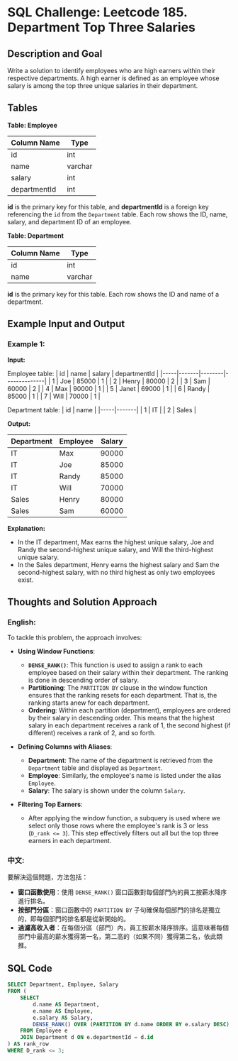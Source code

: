 # SQL Challenge: Leetcode 185. Department Top Three Salaries

## Description and Goal

Write a solution to identify employees who are high earners within their respective departments. A high earner is defined as an employee whose salary is among the top three unique salaries in their department.

## Tables

**Table: Employee**

| Column Name  | Type    |
|--------------|---------|
| id           | int     |
| name         | varchar |
| salary       | int     |
| departmentId | int     |

**id** is the primary key for this table, and **departmentId** is a foreign key referencing the `id` from the `Department` table. Each row shows the ID, name, salary, and department ID of an employee.

**Table: Department**

| Column Name | Type    |
|-------------|---------|
| id          | int     |
| name        | varchar |

**id** is the primary key for this table. Each row shows the ID and name of a department.

## Example Input and Output

### Example 1:

**Input:**

Employee table:
| id  | name  | salary | departmentId |
|-----|-------|--------|--------------|
| 1   | Joe   | 85000  | 1            |
| 2   | Henry | 80000  | 2            |
| 3   | Sam   | 60000  | 2            |
| 4   | Max   | 90000  | 1            |
| 5   | Janet | 69000  | 1            |
| 6   | Randy | 85000  | 1            |
| 7   | Will  | 70000  | 1            |

Department table:
| id  | name  |
|-----|-------|
| 1   | IT    |
| 2   | Sales |

**Output:**

| Department | Employee | Salary |
|------------|----------|--------|
| IT         | Max      | 90000  |
| IT         | Joe      | 85000  |
| IT         | Randy    | 85000  |
| IT         | Will     | 70000  |
| Sales      | Henry    | 80000  |
| Sales      | Sam      | 60000  |

**Explanation:**
- In the IT department, Max earns the highest unique salary, Joe and Randy the second-highest unique salary, and Will the third-highest unique salary.
- In the Sales department, Henry earns the highest salary and Sam the second-highest salary, with no third highest as only two employees exist.

## Thoughts and Solution Approach

### English:

To tackle this problem, the approach involves:
- **Using Window Functions**:
   - **`DENSE_RANK()`**: This function is used to assign a rank to each employee based on their salary within their department. The ranking is done in descending order of salary.
   - **Partitioning**: The `PARTITION BY` clause in the window function ensures that the ranking resets for each department. That is, the ranking starts anew for each department.
   - **Ordering**: Within each partition (department), employees are ordered by their salary in descending order. This means that the highest salary in each department receives a rank of 1, the second highest (if different) receives a rank of 2, and so forth.

- **Defining Columns with Aliases**:
   - **Department**: The name of the department is retrieved from the `Department` table and displayed as `Department`.
   - **Employee**: Similarly, the employee's name is listed under the alias `Employee`.
   - **Salary**: The salary is shown under the column `Salary`.

- **Filtering Top Earners**:
   - After applying the window function, a subquery is used where we select only those rows where the employee's rank is 3 or less (`D_rank <= 3`). This step effectively filters out all but the top three earners in each department.


### 中文:

要解決這個問題，方法包括：
- **窗口函數使用**：使用 `DENSE_RANK()` 窗口函數對每個部門內的員工按薪水降序進行排名。
- **按部門分區**：窗口函數中的 `PARTITION BY` 子句確保每個部門的排名是獨立的，即每個部門的排名都是從新開始的。
- **過濾高收入者**：在每個分區（部門）內，員工按薪水降序排序。這意味著每個部門中最高的薪水獲得第一名，第二高的（如果不同）獲得第二名，依此類推。

## SQL Code

```sql
SELECT Department, Employee, Salary
FROM (
    SELECT
        d.name AS Department,
        e.name AS Employee,
        e.salary AS Salary,
        DENSE_RANK() OVER (PARTITION BY d.name ORDER BY e.salary DESC) AS D_rank
    FROM Employee e
    JOIN Department d ON e.departmentId = d.id    
) AS rank_row
WHERE D_rank <= 3;
